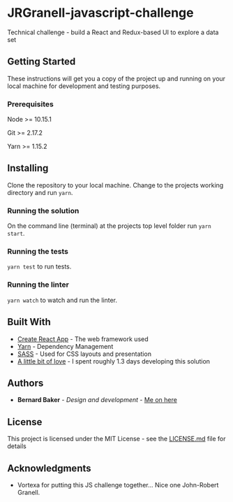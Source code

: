 # JRGranell-javascript-challenge

Technical challenge - build a React and Redux-based UI to explore a data set


## Getting Started

These instructions will get you a copy of the project up and running on your local machine for development and testing purposes.


### Prerequisites

Node >= 10.15.1

Git >= 2.17.2

Yarn >= 1.15.2


## Installing

Clone the repository to your local machine. Change to the projects working directory and run `yarn`.


### Running the solution

On the command line (terminal) at the projects top level folder run `yarn start`.


### Running the tests

`yarn test` to run tests.


### Running the linter

`yarn watch` to watch and run the linter.


## Built With

* [Create React App](https://github.com/facebook/create-react-app) - The web framework used
* [Yarn](https://yarnpkg.com/lang/en) - Dependency Management
* [SASS](https://sass-lang.com) - Used for CSS layouts and presentation
* [A little bit of love](http://bernard-baker.herokuapp.com/) - I spent roughly 1.3 days developing this solution


## Authors

* **Bernard Baker** - *Design and development* - [Me on here](https://github.com/bernardbaker)


## License

This project is licensed under the MIT License - see the [LICENSE.md](LICENSE.md) file for details

## Acknowledgments

* Vortexa for putting this JS challenge together... Nice one John-Robert Granell.

